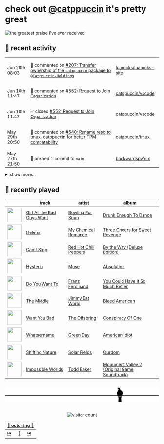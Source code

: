 # check out [@catppuccin](https://github.com/catppuccin) it's pretty great

![the greatest praise i've ever received](https://github.com/user-attachments/assets/ad888e4f-7a22-4eac-85a7-744eacd8eb46)

## 📅 recent activity

<!-- SCRIPT:REPLACE:GITHUB -->
<table>
<tbody>
<tr>
<td><span title='2025-06-20T08:03:48+00:00'>Jun 20th 08:03</span></td>
<td>

💬 commented on [#207: Transfer ownership of the `catppuccin` package to `@Catppuccin-Holdings`](https://github.com/luarocks/luarocks-site/issues/207)

</td>
<td>

[luarocks/luarocks-site](https://github.com/luarocks/luarocks-site)

</td>
</tr>
<tr>
<td><span title='2025-06-10T11:47:32+00:00'>Jun 10th 11:47</span></td>
<td>

💬 commented on [#552: Request to Join Organization](https://github.com/catppuccin/vscode/issues/552)

</td>
<td>

[catppuccin/vscode](https://github.com/catppuccin/vscode)

</td>
</tr>
<tr>
<td><span title='2025-06-10T11:47:32+00:00'>Jun 10th 11:47</span></td>
<td>

✅ closed [#552: Request to Join Organization](https://github.com/catppuccin/vscode/issues/552)

</td>
<td>

[catppuccin/vscode](https://github.com/catppuccin/vscode)

</td>
</tr>
<tr>
<td><span title='2025-05-29T20:50:44+00:00'>May 29th 20:50</span></td>
<td>

💬 commented on [#540: Rename repo to tmux-catppuccin for better TPM compatability](https://github.com/catppuccin/tmux/issues/540)

</td>
<td>

[catppuccin/tmux](https://github.com/catppuccin/tmux)

</td>
</tr>
<tr>
<td><span title='2025-05-27T21:50:47+00:00'>May 27th 21:50</span></td>
<td>

🚢 pushed 1 commit to `main`

</td>
<td>

[backwardspy/nix](https://github.com/backwardspy/nix)

</td>
</tr>
</tbody>
</table>

<details>
<summary>show more...</summary>
<table>
<tbody>
<tr>
<td><span title='2025-05-27T16:14:51+00:00'>May 27th 16:14</span></td>
<td>

💬 commented on [#540: Rename repo to tmux-catppuccin for better TPM compatability](https://github.com/catppuccin/tmux/issues/540)

</td>
<td>

[catppuccin/tmux](https://github.com/catppuccin/tmux)

</td>
</tr>
</tbody>
</table>
</details>
<!-- SCRIPT:REPLACE:GITHUB -->

## 🎵 recently played

<!-- SCRIPT:REPLACE:SPOTIFY -->
| | track | artist | album |
| - | - | - | - |
| <img src="https://i.scdn.co/image/ab67616d0000485197ed7b212715424daac8c600" width="48" height="48"> | [Girl All the Bad Guys Want](https://open.spotify.com/track/0KqyBk4aVT88TEqBIC8mAP) | [Bowling For Soup](https://open.spotify.com/artist/5ND0mGcL9SKSjWIjPd0xIb) | [Drunk Enough To Dance](https://open.spotify.com/track/0KqyBk4aVT88TEqBIC8mAP) |
| <img src="https://i.scdn.co/image/ab67616d00004851cab7ae4868e9f9ce6bdfdf43" width="48" height="48"> | [Helena](https://open.spotify.com/track/5dTHtzHFPyi8TlTtzoz1J9) | [My Chemical Romance](https://open.spotify.com/artist/7FBcuc1gsnv6Y1nwFtNRCb) | [Three Cheers for Sweet Revenge](https://open.spotify.com/track/5dTHtzHFPyi8TlTtzoz1J9) |
| <img src="https://i.scdn.co/image/ab67616d00004851de1af2785a83cc660155a0c4" width="48" height="48"> | [Can't Stop](https://open.spotify.com/track/3ZOEytgrvLwQaqXreDs2Jx) | [Red Hot Chili Peppers](https://open.spotify.com/artist/0L8ExT028jH3ddEcZwqJJ5) | [By the Way (Deluxe Edition)](https://open.spotify.com/track/3ZOEytgrvLwQaqXreDs2Jx) |
| <img src="https://i.scdn.co/image/ab67616d000048513303a842ee1bc0b23204333d" width="48" height="48"> | [Hysteria](https://open.spotify.com/track/0knbMPVHpFbsx38pLoYSRs) | [Muse](https://open.spotify.com/artist/12Chz98pHFMPJEknJQMWvI) | [Absolution](https://open.spotify.com/track/0knbMPVHpFbsx38pLoYSRs) |
| <img src="https://i.scdn.co/image/ab67616d0000485192c508bc5a40ea588bcaed38" width="48" height="48"> | [Do You Want To](https://open.spotify.com/track/6WrnSlcN0dzTO80mVVbBto) | [Franz Ferdinand](https://open.spotify.com/artist/0XNa1vTidXlvJ2gHSsRi4A) | [You Could Have It So Much Better](https://open.spotify.com/track/6WrnSlcN0dzTO80mVVbBto) |
| <img src="https://i.scdn.co/image/ab67616d0000485195d1d98c5176e4f982bd73d6" width="48" height="48"> | [The Middle](https://open.spotify.com/track/6GG73Jik4jUlQCkKg9JuGO) | [Jimmy Eat World](https://open.spotify.com/artist/3Ayl7mCk0nScecqOzvNp6s) | [Bleed American](https://open.spotify.com/track/6GG73Jik4jUlQCkKg9JuGO) |
| <img src="https://i.scdn.co/image/ab67616d000048512d4c593f0f35672767d881a9" width="48" height="48"> | [Want You Bad](https://open.spotify.com/track/6hwQ69v7VbPhTTR2fOtYX7) | [The Offspring](https://open.spotify.com/artist/5LfGQac0EIXyAN8aUwmNAQ) | [Conspiracy Of One](https://open.spotify.com/track/6hwQ69v7VbPhTTR2fOtYX7) |
| <img src="https://i.scdn.co/image/ab67616d0000485108a1b1e0674086d3f1995e1b" width="48" height="48"> | [Whatsername](https://open.spotify.com/track/6CVWD0WRqwbR4HsiKHk1j3) | [Green Day](https://open.spotify.com/artist/7oPftvlwr6VrsViSDV7fJY) | [American Idiot](https://open.spotify.com/track/6CVWD0WRqwbR4HsiKHk1j3) |
| <img src="https://i.scdn.co/image/ab67616d00004851822ef612862fb2ac73ade61f" width="48" height="48"> | [Shifting Nature](https://open.spotify.com/track/2A38M8EJAxmFZNpcGowqs0) | [Solar Fields](https://open.spotify.com/artist/7GyhmlEy51sGUE09A5AWzc) | [Ourdom](https://open.spotify.com/track/2A38M8EJAxmFZNpcGowqs0) |
| <img src="https://i.scdn.co/image/ab67616d00004851449d4048f5ee299a444814ea" width="48" height="48"> | [Impossible Worlds](https://open.spotify.com/track/2pjxenZVHSGc9htsssy1tX) | [Todd Baker](https://open.spotify.com/artist/2RfwvVMJyYSZNtzYu67LL4) | [Monument Valley 2 (Original Game Soundtrack)](https://open.spotify.com/track/2pjxenZVHSGc9htsssy1tX) |

<!-- SCRIPT:REPLACE:SPOTIFY -->

<br>

<div align="center">

<picture>
    <source media="(prefers-color-scheme: light)" srcset="assets/pigeon-light.svg">
    <source media="(prefers-color-scheme: dark)" srcset="assets/pigeon-dark.svg">
    <img alt="pigeon sitting on a wire" src="assets/pigeon-light.svg">
</picture>

<br>
<br>

![visitor count](https://profile-counter.glitch.me/backwardspy/count.svg)

<table>
    <thead>
        <th colspan="3"><a href="https://octo-ring.com">🐙 octo ring 🐙</a></th>
    </thead>
    <tbody>
        <td><a href="https://octo-ring.com/p/backwardspy/prev">⏮️</a></td>
        <td><a href="https://octo-ring.com/p/backwardspy/random">🔀</a></td>
        <td><a href="https://octo-ring.com/p/backwardspy/next">⏭️</a></td>
    </tbody>
</table>

</div>
